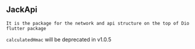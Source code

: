 ## JackApi

`It is the package for the network and api structure on the top of Dio flutter package`

`calculatedHmac` will be deprecated in v1.0.5
